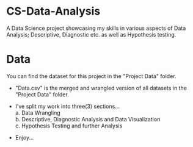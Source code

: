 # CS-Data-Analysis
A Data Science project showcasing my skills in various aspects of Data Analysis; Descriptive, Diagnostic etc. as well as Hypothesis testing.

# Data
You can find the dataset for this project in the "Project Data" folder.

- "Data.csv" is the merged and wrangled version of all datasets in the "Project Data" folder.
- I've split my work into three(3) sections... \
    a. Data Wrangling \
    b. Descriptive, Diagnostic Analysis and Data Visualization \
    c. Hypothesis Testing and further Analysis

- Enjoy...